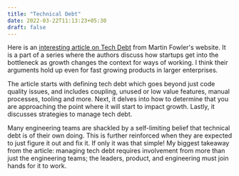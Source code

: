 ```yaml
---
title: "Technical Debt"
date: 2022-03-22T11:13:23+05:30
draft: false
---
```


Here is an [interesting article on Tech Debt][1] from Martin Fowler's website. It is a part of a series where the authors discuss how startups get into the bottleneck as growth changes the context for ways of working. I think their arguments hold up even for fast growing products in larger enterprises.

The article starts with defining tech debt which goes beyond just code quality issues, and includes coupling, unused or low value features, manual processes, tooling and more. Next, it delves into how to determine that you are approaching the point where it will start to impact growth. Lastly, it discusses strategies to manage tech debt.

Many engineering teams are shackled by a self-limiting belief that technical debt is of their own doing. This is further reinforced when they are expected to just figure it out and fix it. If only it was that simple! My biggest takeaway from the article: managing tech debt requires involvement from more than just the engineering teams; the leaders, product, and engineering must join hands for it to work.

[1]: https://martinfowler.com/articles/bottlenecks-of-scaleups/01-tech-debt.html

